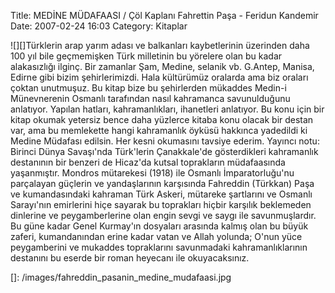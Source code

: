 Title: MEDİNE MÜDAFAASI / Çöl Kaplanı Fahrettin Paşa - Feridun Kandemir
Date: 2007-02-24 16:03
Category: Kitaplar

![][]Türklerin arap yarım adası ve balkanları kaybetlerinin üzerinden
daha 100 yıl bile geçmemişken Türk milletinin bu yörelere olan bu kadar
alakasızlığı ilginç. Bir zamanlar Şam, Medine, selanik vb. G.Antep,
Manisa, Edirne gibi bizim şehirlerimizdi. Hala kültürümüz oralarda ama
biz oraları çoktan unutmuşuz. Bu kitap bize bu şehirlerden mükaddes
Medin-i Münevnerenin Osmanlı tarafından nasıl kahramanca savunulduğunu
anlatıyor. Yapılan hatları, kahramanlıkları, ihanetleri anlatıyor. Bu
konu için bir kitap okumak yetersiz bence daha yüzlerce kitaba konu
olacak bir destan var, ama bu memlekette hangi kahramanlık öyküsü
hakkınca yadedildi ki Medine Müdafası edilsin. Her kesni okumasını
tavsiye ederim. <!--more--> Yayıncı notu: Birinci Dünya Savaşı'nda
Türk'lerin Çanakkale'de gösterdikleri kahramanlık destanının bir benzeri
de Hicaz'da kutsal toprakların müdafaasında yaşanmıştır. Mondros
mütarekesi (1918) ile Osmanlı İmparatorluğu'nu parçalayan güçlerin ve
yandaşlarının karşısında Fahreddin (Türkkan) Paşa ve kumandasındaki
kahraman Türk Askeri, mütareke şartlarını ve Osmanlı Sarayı'nın
emirlerini hiçe sayarak bu toprakları hiçbir karşılık beklemeden
dinlerine ve peygamberlerine olan engin sevgi ve saygı ile
savunmuşlardır. Bu güne kadar Genel Kurmay'ın dosyaları arasında kalmış
olan bu büyük zaferi, kumandanından erine kadar vatan ve Allah yolunda;
O'nun yüce peygamberini ve mukaddes topraklarını savunmadaki
kahramanlıklarının destanını bu eserde bir roman heyecanı ile
okuyacaksınız.

  []: /images/fahreddin_pasanin_medine_mudafaasi.jpg
